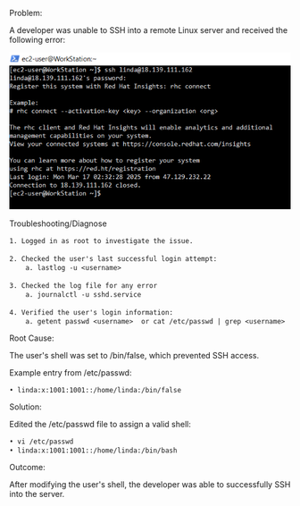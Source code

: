 Problem:

A developer was unable to SSH into a remote Linux server and received the following error:

![SSH Error](Image/ssh_error.PNG)

Troubleshooting/Diagnose

	1. Logged in as root to investigate the issue.
	
	2. Checked the user's last successful login attempt:
		a. lastlog -u <username>
  
  	3. Checked the log file for any error
   		a. journalctl -u sshd.service
	
	4. Verified the user's login information:
		a. getent passwd <username>  or cat /etc/passwd | grep <username>
		

Root Cause:

The user's shell was set to /bin/false, which prevented SSH access.
 
Example entry from /etc/passwd:

	• linda:x:1001:1001::/home/linda:/bin/false

Solution:

Edited the /etc/passwd file to assign a valid shell:

	• vi /etc/passwd
	• linda:x:1001:1001::/home/linda:/bin/bash

Outcome:

After modifying the user's shell, the developer was able to successfully SSH into the server.

